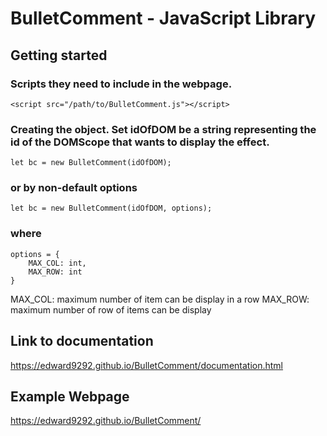 # BulletComment - JavaScript Library 

## Getting started
### Scripts they need to include in the webpage.
```
<script src="/path/to/BulletComment.js"></script>
```
### Creating the object. Set idOfDOM be a string representing the id of the DOMScope that wants to display the effect.
```
let bc = new BulletComment(idOfDOM);
```
### or by non-default options
```
let bc = new BulletComment(idOfDOM, options);
```
### where
```
options = {
	MAX_COL: int,
	MAX_ROW: int
}
```
MAX_COL: maximum number of item can be display in a row
MAX_ROW: maximum number of row of items can be display


## Link to documentation
https://edward9292.github.io/BulletComment/documentation.html

## Example Webpage
https://edward9292.github.io/BulletComment/
